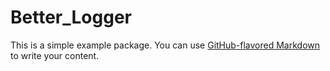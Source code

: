 # Better_Logger

This is a simple example package. You can use
[GitHub-flavored Markdown](https://guides.github.com/features/mastering-markdown/)
to write your content.
